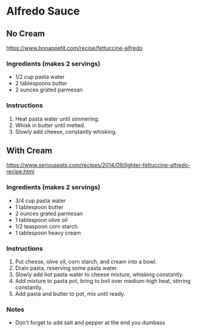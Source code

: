 # Alfredo Sauce

## No Cream

https://www.bonappetit.com/recipe/fettuccine-alfredo

### Ingredients (makes 2 servings)
* 1/2 cup pasta water
* 2 tablespoons butter
* 2 ounces grated parmesan

### Instructions
1. Heat pasta water until simmering.
2. Whisk in butter until melted.
3. Slowly add cheese, constantly whisking.

## With Cream

https://www.seriouseats.com/recipes/2014/09/lighter-fettuccine-alfredo-recipe.html

### Ingredients (makes 2 servings)
* 3/4 cup pasta water
* 1 tablespoon butter
* 2 ounces grated parmesan
* 1 tablespoon olive oil
* 1/2 teaspoon corn starch
* 1 tablespoon heavy cream

### Instructions
1. Put cheese, olive oil, corn starch, and cream into a bowl.
2. Drain pasta, reserving some pasta water.
3. Slowly add hot pasta water to cheese mixture, whisking constantly.
4. Add mixture to pasta pot, bring to boil over medium-high heat, stirring constantly.
5. Add pasta and butter to pot, mix until ready.

### Notes
* Don't forget to add salt and pepper at the end you dumbass
